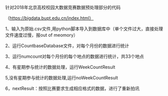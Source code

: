针对2018年北京高校校园大数据竞赛数据预处理部分的代码

（https://bigdata.bupt.edu.cn/index.html）

1、输入为原始.csv文件,用python脚本导入到数据库中（单个文件过大，直接处理文件速度过慢，报out of meomory）

2、运行CountbaseDatabase文件，对每个月份的数据进行统计

3、运行numcount对每个月份的每个地点的数据进行统计，共33个地点

4、有星期参与统计的数据处理，运行WeekCountResult

5,没有星期参与统计的数据处理,运行noWeekCountResult

6，nextResult：按照比赛要求生成相应格式的数据，进行了重新拍讯
